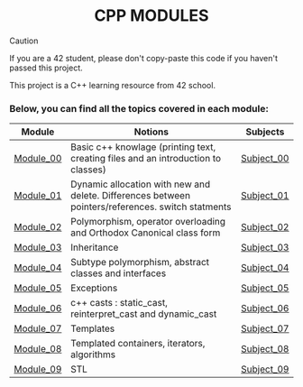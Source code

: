 <h1 align="center">
	CPP MODULES
</h1>

> [!CAUTION]
> If you are a 42 student, please don't copy-paste this code if you haven't passed this project.

This project is a C++ learning resource from 42 school.
### Below, you can find all the topics covered in each module:

| Module | Notions | Subjects |
|----------|----------|----------|
|  [Module_00](CPP_00/) | Basic c++ knowlage (printing text, creating files and an introduction to classes)| [Subject_00](subjects/subject_00_feb_2024.pdf) |
|  [Module_01](CPP_01/) | Dynamic allocation with new and delete. Differences between pointers/references. switch statments | [Subject_01](subjects/subject_01_feb_2024.pdf) |
|  [Module_02](CPP_02/) | Polymorphism, operator overloading and Orthodox Canonical class form | [Subject_02](subjects/subject_02_feb_2024.pdf) |
|  [Module_03](CPP_03/) | Inheritance | [Subject_03](subjects/subject_03_feb_2024.pdf) |
|  [Module_04](CPP_04/) | Subtype polymorphism, abstract classes and interfaces | [Subject_04](subjects/subject_04_feb_2024.pdf) |
|  [Module_05](CPP_05/) | Exceptions | [Subject_05](subjects/subject_05_feb_2024.pdf) |
|  [Module_06](CPP_06/) | c++ casts : static_cast, reinterpret_cast and dynamic_cast | [Subject_06](subjects/subject_06_feb_2024.pdf) |
|  [Module_07](CPP_07/) | Templates | [Subject_07](subjects/subject_07_feb_2024.pdf) |
|  [Module_08](CPP_08/) | Templated containers, iterators, algorithms | [Subject_08](subjects/subject_08_feb_2024.pdf) |
|  [Module_09](CPP_09/) | STL | [Subject_09](subjects/subject_09_feb_2024.pdf) |

